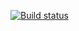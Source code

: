 [![Build status](https://ci.appveyor.com/api/projects/status/vedhn6n5y4xlorx1?svg=true)](https://ci.appveyor.com/project/pragmatrix/funtoolbox)

